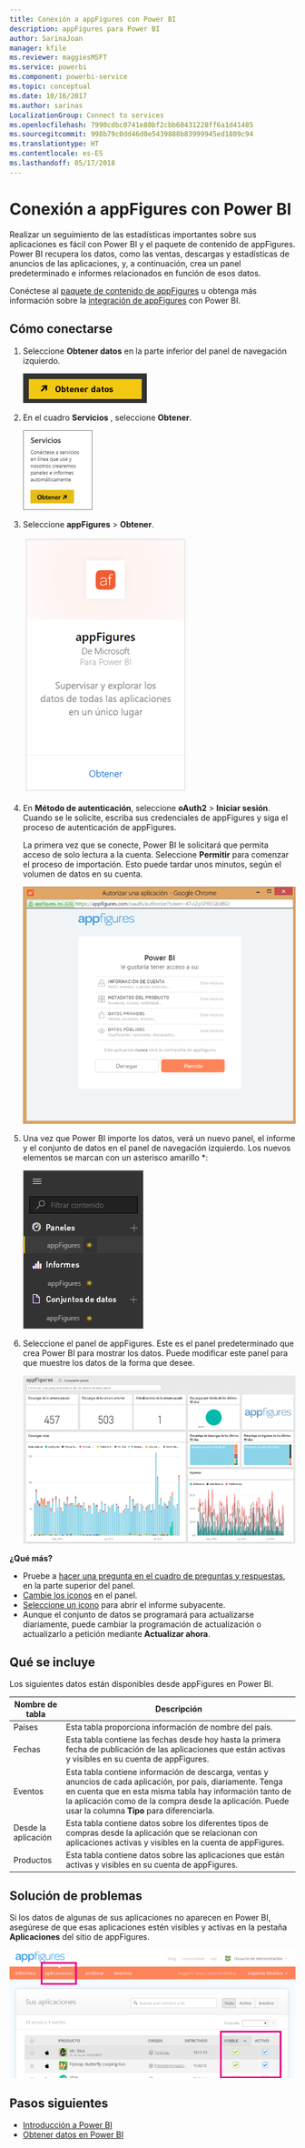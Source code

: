```yaml
---
title: Conexión a appFigures con Power BI
description: appFigures para Power BI
author: SarinaJoan
manager: kfile
ms.reviewer: maggiesMSFT
ms.service: powerbi
ms.component: powerbi-service
ms.topic: conceptual
ms.date: 10/16/2017
ms.author: sarinas
LocalizationGroup: Connect to services
ms.openlocfilehash: 7990cdbc0741e80bf2cbb60431228ff6a1d41485
ms.sourcegitcommit: 998b79c0dd46d0e5439888b83999945ed1809c94
ms.translationtype: HT
ms.contentlocale: es-ES
ms.lasthandoff: 05/17/2018
---
```

# <a name="connect-to-appfigures-with-power-bi"></a>Conexión a appFigures con Power BI
Realizar un seguimiento de las estadísticas importantes sobre sus aplicaciones es fácil con Power BI y el paquete de contenido de appFigures. Power BI recupera los datos, como las ventas, descargas y estadísticas de anuncios de las aplicaciones, y, a continuación, crea un panel predeterminado e informes relacionados en función de esos datos.

Conéctese al [paquete de contenido de appFigures](https://app.powerbi.com/getdata/services/appfigures) u obtenga más información sobre la [integración de appFigures](https://powerbi.microsoft.com/integrations/appfigures) con Power BI.

## <a name="how-to-connect"></a>Cómo conectarse
1. Seleccione **Obtener datos** en la parte inferior del panel de navegación izquierdo.
   
   ![](media/service-connect-to-appfigures/pbi_getdata.png)
2. En el cuadro **Servicios** , seleccione **Obtener**.
   
   ![](media/service-connect-to-appfigures/pbi_getservices.png)
3. Seleccione **appFigures** \>  **Obtener**.
   
   ![](media/service-connect-to-appfigures/appfigures.png)
4. En **Método de autenticación**, seleccione **oAuth2** \> **Iniciar sesión**. Cuando se le solicite, escriba sus credenciales de appFigures y siga el proceso de autenticación de appFigures.
   
   La primera vez que se conecte, Power BI le solicitará que permita acceso de solo lectura a la cuenta. Seleccione **Permitir** para comenzar el proceso de importación. Esto puede tardar unos minutos, según el volumen de datos en su cuenta.
   
   ![](media/service-connect-to-appfigures/appfiguresdoc_06.png)
5. Una vez que Power BI importe los datos, verá un nuevo panel, el informe y el conjunto de datos en el panel de navegación izquierdo. Los nuevos elementos se marcan con un asterisco amarillo \*:
   
    ![](media/service-connect-to-appfigures/pbi_appfigures3.png)
6. Seleccione el panel de appFigures. Este es el panel predeterminado que crea Power BI para mostrar los datos. Puede modificar este panel para que muestre los datos de la forma que desee.
   
    ![](media/service-connect-to-appfigures/appfiguresdoc_01.png)

**¿Qué más?**

* Pruebe a [hacer una pregunta en el cuadro de preguntas y respuestas](power-bi-q-and-a.md), en la parte superior del panel.
* [Cambie los iconos](service-dashboard-edit-tile.md) en el panel.
* [Seleccione un icono](service-dashboard-tiles.md) para abrir el informe subyacente.
* Aunque el conjunto de datos se programará para actualizarse diariamente, puede cambiar la programación de actualización o actualizarlo a petición mediante **Actualizar ahora**.

## <a name="whats-included"></a>Qué se incluye
Los siguientes datos están disponibles desde appFigures en Power BI.

| **Nombre de tabla** | **Descripción** |
| --- | --- |
| Países |Esta tabla proporciona información de nombre del país. |
| Fechas |Esta tabla contiene las fechas desde hoy hasta la primera fecha de publicación de las aplicaciones que están activas y visibles en su cuenta de appFigures. |
| Eventos |Esta tabla contiene información de descarga, ventas y anuncios de cada aplicación, por país, diariamente. Tenga en cuenta que en esta misma tabla hay información tanto de la aplicación como de la compra desde la aplicación. Puede usar la columna <strong>Tipo</strong> para diferenciarla. |
| Desde la aplicación |Esta tabla contiene datos sobre los diferentes tipos de compras desde la aplicación que se relacionan con aplicaciones activas y visibles en la cuenta de appFigures. |
| Productos |Esta tabla contiene datos sobre las aplicaciones que están activas y visibles en su cuenta de appFigures. |

## <a name="troubleshooting"></a>Solución de problemas
Si los datos de algunas de sus aplicaciones no aparecen en Power BI, asegúrese de que esas aplicaciones estén visibles y activas en la pestaña **Aplicaciones** del sitio de appFigures.

![](media/service-connect-to-appfigures/appfiguresdoc_11.png)

## <a name="next-steps"></a>Pasos siguientes
* [Introducción a Power BI](service-get-started.md)
* [Obtener datos en Power BI](service-get-data.md)

